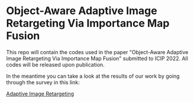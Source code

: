 # Object-Aware Adaptive Image Retargeting Via Importance Map Fusion


This repo will contain the codes used in the paper "Object-Aware Adaptive Image Retargeting Via Importance Map Fusion" submitted to ICIP 2022. All codes will be released upon publication. 

In the meantime you can take a look at the results of our work by going through the survey in this link: 




[Adaptive Image Retargeting](https://qfreeaccountssjc1.az1.qualtrics.com/jfe/preview/SV_1Lnr5BnC3RdN8zk?Q_CHL=preview&Q_SurveyVersionID=current)

